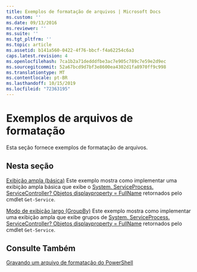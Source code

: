 ```yaml
---
title: Exemplos de formatação de arquivos | Microsoft Docs
ms.custom: ''
ms.date: 09/13/2016
ms.reviewer: ''
ms.suite: ''
ms.tgt_pltfrm: ''
ms.topic: article
ms.assetid: b141a560-0422-4f76-bbcf-f4a62254c6a3
caps.latest.revision: 4
ms.openlocfilehash: 7ca1b2a71dedddfbe3ac7e905c789c7e59e2d9ec
ms.sourcegitcommit: 52a67bcd9d7bf3e8600ea4302d1fa8970ff9c998
ms.translationtype: MT
ms.contentlocale: pt-BR
ms.lasthandoff: 10/15/2019
ms.locfileid: "72363195"
---
```

# <a name="examples-of-formatting-files"></a>Exemplos de arquivos de formatação

Esta seção fornece exemplos de formatação de arquivos.

## <a name="in-this-section"></a>Nesta seção

[Exibição ampla (básica)](./wide-view-basic.md) Este exemplo mostra como implementar uma exibição ampla básica que exibe o [System. ServiceProcess. ServiceController? Objetos displayproperty = FullName](/dotnet/api/System.ServiceProcess.ServiceController) retornados pelo cmdlet `Get-Service`.

[Modo de exibição largo (GroupBy)](./wide-view-groupby.md) Este exemplo mostra como implementar uma exibição ampla que exibe grupos de [System. ServiceProcess. ServiceController? Objetos displayproperty = FullName](/dotnet/api/System.ServiceProcess.ServiceController) retornados pelo cmdlet `Get-Service`.

## <a name="see-also"></a>Consulte Também

[Gravando um arquivo de formatação do PowerShell](./writing-a-powershell-formatting-file.md)
